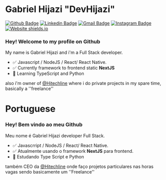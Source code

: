 # Gabriel Hijazi "DevHijazi" 

[![Github Badge](https://img.shields.io/badge/-Github-000?style=flat-square&logo=Github&logoColor=white&link=https://github.com/lucasgdb)](https://github.com/devhijazi)
[![Linkedin Badge](https://img.shields.io/badge/-LinkedIn-blue?style=flat-square&logo=Linkedin&logoColor=white&link=https://www.linkedin.com/in/gabriel-hijazi-3a5772183/)](https://www.linkedin.com/in/gabriel-hijazi-3a5772183/)
[![Gmail Badge](https://img.shields.io/badge/-Gmail-c14438?style=flat-square&logo=Gmail&logoColor=white&link=mailto:rebeccamanzi@gmail.com)](mailto:hijazi.root@gmail.com)
[![Instagram Badge](https://img.shields.io/badge/-Instagram-C13584?style=flat-square&labelColor=C13584&logo=instagram&logoColor=white&link=https://www.instagram.com/codepwr/)](https://www.instagram.com/hijazi_gabriel/)
[![Website shields.io](https://img.shields.io/website-up-down-green-red/http/shields.io.svg)](https://devhijazi.tk/)

### Hey! Welcome to my profile on Github

My name is Gabriel Hijazi and i'm a Full Stack developer.

- :white_check_mark: Javascript / NodeJS / React/ React Native.
- :white_check_mark: Currently framework to frontend static **NextJS**
- :green_book: Learning TypeScript and Python

also i'm owner of [@Hitechline](https://github.com/hitechline) where i do private projects in my spare time, basically a ''freelance''

# Portuguese
### Hey! Bem vindo ao meu Github

Meu nome é Gabriel Hijazi developer Full Stack.

- :white_check_mark: Javascrript / NodeJS / React/ React Native.
- :white_check_mark: Atualmente usando o framework **NextJS** para frontend.
- :green_book: Estudando Type Script e Python

também CEO da  [@Hitechline](https://github.com/hitechline) onde faço projetos particulares nas horas vagas sendo basicamente um ''Freelance''


